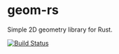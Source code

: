 # geom-rs
Simple 2D geometry library for Rust.

[![Build Status](https://travis-ci.org/Vectorious/geom-rs.svg)](https://travis-ci.org/Vectorious/geom-rs)
